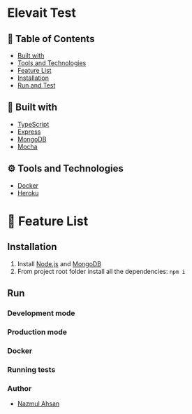 # Elevait Test

## :bookmark: Table of Contents
- [Built with](#hammer-built-with)
- [Tools and Technologies](#gear-tools-and-technologies)
- [Feature List](#bookmark-feature-list)
- [Installation](#installation)
- [Run and Test](#run)

## :hammer: Built with
- [TypeScript](https://www.typescriptlang.org/)
- [Express](https://expressjs.com/)
- [MongoDB](https://www.mongodb.com/)
- [Mocha](https://mochajs.org/)

## :gear: Tools and Technologies
- [Docker](https://www.typescriptlang.org/)
- [Heroku](https://expressjs.com/)

# :bookmark: Feature List
  
##  Installation
1. Install [Node.js](https://nodejs.org) and [MongoDB](https://www.mongodb.com)
3. From project root folder install all the dependencies: `npm i`

## Run

### Development mode

### Production mode

### Docker

### Running tests

### Author

- [Nazmul Ahsan](https://github.com/tarekahsan709)
